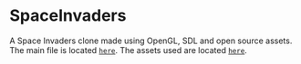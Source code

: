 # SpaceInvaders

A Space Invaders clone made using OpenGL, SDL and open source assets.
The main file is located [`here`](https://github.com/NehKundalia/SpaceInvaders/blob/3ee0126099427db3a0a0e7ec423f6818007e8072/NYUCodebase/NYUCodebase/main.cpp).
The assets used are located [`here`](/NYUCodebase/NYUCodebase/assets).
